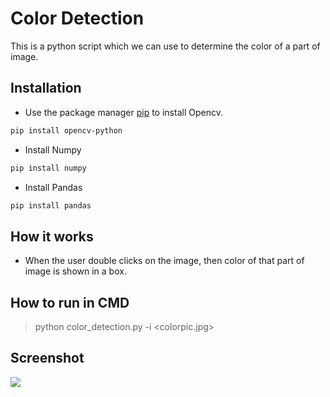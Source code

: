 # Color Detection

This is a python script which we can use to determine the color of a part of image.

## Installation

* Use the package manager [pip](https://pip.pypa.io/en/stable/) to install Opencv.

```bash
pip install opencv-python
``` 
* Install Numpy

```bash
pip install numpy
```
* Install Pandas

```bash
pip install pandas
```

## How it works

* When the user double clicks on the image, then color of that part of image is shown in a box.

## How to run in CMD

> python color_detection.py -i <colorpic.jpg>

## Screenshot

![](C:\Users\Admin\Desktop\Awesome-Python-Scripts\Image-Processing\Color_Detection\color_sample.png)